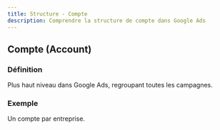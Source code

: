 ```yaml
---
title: Structure - Compte
description: Comprendre la structure de compte dans Google Ads
---
```


## Compte (Account)

### Définition
Plus haut niveau dans Google Ads, regroupant toutes les campagnes.

### Exemple
Un compte par entreprise.